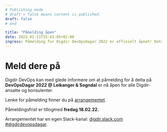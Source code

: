 ```yaml
---
# Publishing mode
# draft = false means content is published. 
draft: false
# end

title: "Påmelding åpen"
date: 2022-01-21T15:41:05+01:00
ingress: Påmelding for Digdir DevOpsDagar 2022 er offisielt åpnet! Datoen er 8-10 mars, og lokasjoner er Leikanger & Sogndal
---
```


# Meld dere på

Digdir DevOps kan med glede informere om at påmelding for å delta på **DevOpsDagar 2022 @ Leikanger & Sogndal** er nå åpen for alle Digdir-ansatte og konsulenter. 

Lenke for påmelding finner du på [arrangementet](/arrangementarkiv/devopsdagar-2022/).

Påmeldingsfrist er tillogmed **fredag 18.02.22.**  

Arrangementet har en egen Slack-kanal: [digdir.slack.com #digdirdevopsdagar](https://digdir.slack.com/archives/C02L7UU2Y4V).